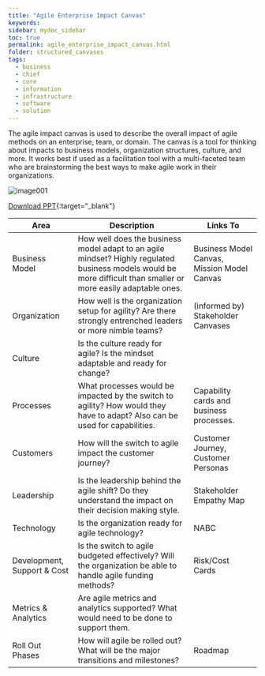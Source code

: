 ```yaml
---
title: "Agile Enterprise Impact Canvas"
keywords: 
sidebar: mydoc_sidebar
toc: true
permalink: agile_enterprise_impact_canvas.html
folder: structured_canvases
tags: 
  - business
  - chief
  - core
  - information
  - infrastructure
  - software
  - solution
---
```


The agile impact canvas is used to describe the overall impact of agile methods on an enterprise, team, or domain. The canvas is a tool for thinking about impacts to business models, organization structures, culture, and more. It works best if used as a facilitation tool with a multi-faceted team who are brainstorming the best ways to make agile work in their organizations. 

![image001](media/agile_enterprise_impact_canvas001.svg)

[Download PPT](media/ppt/agile_enterprise_impact_canvas.ppt){:target="_blank"}

| Area                        | Description                                                                                                                                                      | Links To                                    |
| --------------------------- | ---------------------------------------------------------------------------------------------------------------------------------------------------------------- | ------------------------------------------- |
| Business Model              | How well does the business model adapt to an agile mindset? Highly regulated business models would be more difficult than smaller or more easily adaptable ones. | Business Model Canvas, Mission Model Canvas |
| Organization                | How well is the organization setup for agility? Are there strongly entrenched leaders or more nimble teams?                                                      | (informed by) Stakeholder Canvases          |
| Culture                     | Is the culture ready for agile? Is the mindset adaptable and ready for change?                                                                                   |                                             |
| Processes                   | What processes would be impacted by the switch to agility? How would they have to adapt? Also can be used for capabilities.                                      | Capability cards and business processes.    |
| Customers                   | How will the switch to agile impact the customer journey?                                                                                                        | Customer Journey, Customer Personas         |
| Leadership                  | Is the leadership behind the agile shift? Do they understand the impact on their decision making style.                                                          | Stakeholder Empathy Map                     |
| Technology                  | Is the organization ready for agile technology?                                                                                                                  | NABC                                        |
| Development, Support & Cost | Is the switch to agile budgeted effectively? Will the organization be able to handle agile funding methods?                                                      | Risk/Cost Cards                             |
| Metrics & Analytics         | Are agile metrics and analytics supported? What would need to be done to support them.                                                                           |                                             |
| Roll Out Phases             | How will agile be rolled out? What will be the major transitions and milestones?                                                                                 | Roadmap                                     |